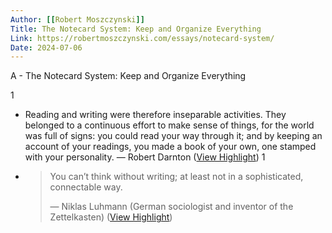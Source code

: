 ```yaml
---
Author: [[Robert Moszczynski]]
Title: The Notecard System: Keep and Organize Everything
Link: https://robertmoszczynski.com/essays/notecard-system/
Date: 2024-07-06
---
```

A - The Notecard System: Keep and Organize Everything

1
- Reading and writing were therefore inseparable activities. They belonged to a continuous effort to make sense of things, for the world was full of signs: you could read your way through it; and by keeping an account of your readings, you made a book of your own, one stamped with your personality.
  — Robert Darnton ([View Highlight](https://read.readwise.io/read/01gp07zfmggghg1bsbwam0c26y))
1
- > You can’t think without writing; at least not in a sophisticated, connectable way.
  > 
  > — Niklas Luhmann (German sociologist and inventor of the Zettelkasten) ([View Highlight](https://read.readwise.io/read/01gp08254mfrj6eeqbfz6peh53))
